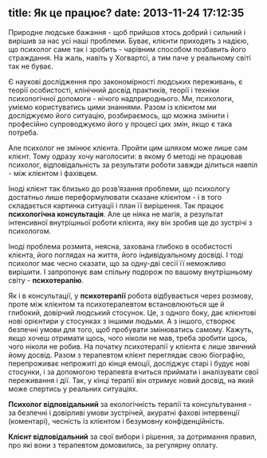 title: Як це працює?
date: 2013-11-24 17:12:35
---

Природне людське бажання - щоб прийшов хтось добрий і сильний і вирішив за нас усі наші проблеми.  Буває, клієнти приходять з надією, що психолог саме так і зробить - чарівним способом позбавить його страждання. На жаль, навіть у Хогвартсі, а тим паче у реальному світі так не буває.

Є наукові дослідження про закономірності людських переживань, є теорії особистості, клінічний досвід практиків, теорії і техніки психологічної допомоги - нічого надприроднього. Ми, психологи, уміємо користуватись цими знаннями. Разом із клієнтом ми досліджуємо його ситуацію, розбираємось, що можна змінити і професійно супроводжуємо його у процесі цих змін, якщо є така потреба.

Але психолог не змінює клієнта. Пройти цим шляхом може лише сам клієнт. Тому одразу хочу наголосити: в якому б методі не працював психолог, відповідальність за результати роботи завжди ділиться навпіл - між клієнтом і фахівцем.

Іноді клієнт так близько до розв’язання проблеми, що психологу достатньо лише переформулювати сказане клієнтом - і в того складається картинка ситуації і план її вирішення. Так працює **психологічна консультація**. Але це ніяка не магія, а результат інтенсивної внутрішньої роботи клієнта, яку він зробив ще до зустрічі з психологом.

Іноді проблема розмита, неясна, захована глибоко в особистості клієнта, його поглядах на життя, його індивідуальному досвіді. І тоді психолог має чесно сказати, що за одну-дві сесії її неможливо вирішити. І запропонує вам спільну подорож по вашому внутрішньому світу - **психотерапію**.

Як і в консультації, у **психотерапії** робота відбувається через розмову, проте між клієнтом та психотерапевтом встановлюються ще й глибокий, довірчий людський стосунок. Це, з одного боку, дає клієнтові нові орієнтири у стосунках з іншими людьми. А з іншого, створює безпечні умови для того, щоб пробувати змінюватись самому. Кажуть, якщо хочеш отримати щось, чого ніколи не мав, треба зробити щось, чого ніколи не робив. На початку психотерапії у клієнта є лише звичний йому досвід. Разом з терапевтом клієнт переглядає свою біографію, перепроживає непрожиті до кінця емоції, досліджує старі і будує нові стосунки, і за допомогою терапевта вчиться приймати і аналізувати свої переживання і дії. Так, у кінці терапії він отримує новий досвід, на який може спертись у реальних ситуаціях.

**Психолог відповідальний** за екологічність терапії та консультування - за безпечні і довірливі умови зустрічей, акуратні фахові інтервенції (коментарі), чесність із клієнтом і безумовну конфіденційність.

**Клієнт відповідальний** за свої вибори і рішення, за дотримання правил, про які вони з терапевтом домовились, за регулярну оплату.

